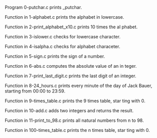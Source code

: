 Program 0-putchar.c prints _putchar.

Function in 1-alphabet.c prints the alphabet in lowercase.

Function in 2-print_alphabet_x10.c prints 10 times the al
phabet.

Function in 3-islower.c checks for lowercase character.

Function in 4-isalpha.c checks for alphabet characeter.

Function in 5-sign.c prints the sign of a number.

Function in 6-abs.c computes the absolute value of an in
teger.

Function in 7-print_last_digit.c prints the last digit of
an integer.

Function in 8-24_hours.c prints every minute of the day of
Jack Bauer, starting from 00:00 to 23:59.

Function in 9-times_table.c prints the 9 times table, star
ting with 0.

Function in 10-add.c adds two integers and returns the result.

Function in 11-print_to_98.c prints all natural numbers from
n to 98.

Function in 100-times_table.c prints the n times table, star
ting with 0.
